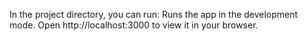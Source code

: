 In the project directory, you can run:
Runs the app in the development mode.
Open http://localhost:3000 to view it in your browser.
